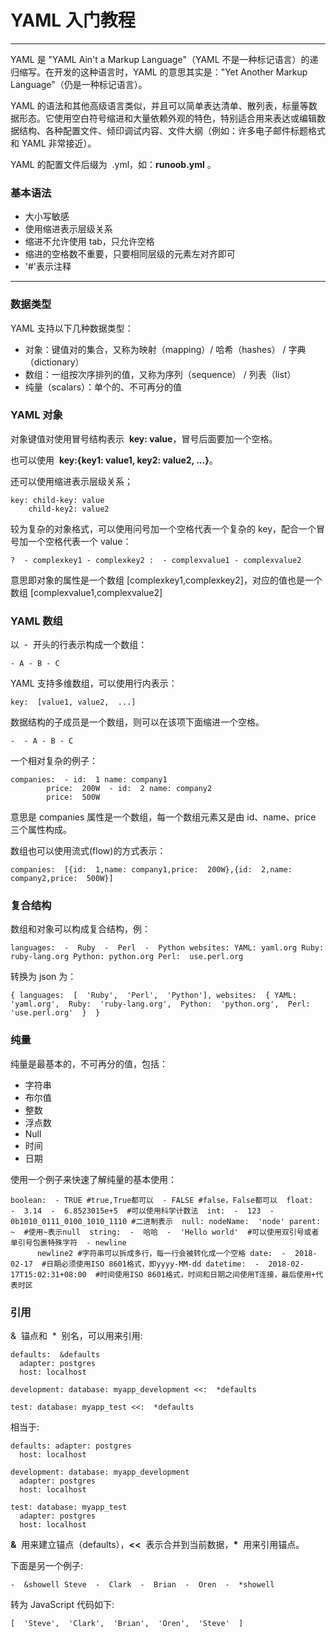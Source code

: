 # YAML 入门教程

---

YAML 是 "YAML Ain't a Markup Language"（YAML 不是一种标记语言）的递归缩写。在开发的这种语言时，YAML 的意思其实是："Yet Another Markup Language"（仍是一种标记语言）。

YAML 的语法和其他高级语言类似，并且可以简单表达清单、散列表，标量等数据形态。它使用空白符号缩进和大量依赖外观的特色，特别适合用来表达或编辑数据结构、各种配置文件、倾印调试内容、文件大纲（例如：许多电子邮件标题格式和 YAML 非常接近）。

YAML 的配置文件后缀为  .yml，如：**runoob.yml** 。

### 基本语法

- 大小写敏感
- 使用缩进表示层级关系
- 缩进不允许使用 tab，只允许空格
- 缩进的空格数不重要，只要相同层级的元素左对齐即可
- '#'表示注释

---

### 数据类型

YAML 支持以下几种数据类型：

- 对象：键值对的集合，又称为映射（mapping）/ 哈希（hashes） / 字典（dictionary）
- 数组：一组按次序排列的值，又称为序列（sequence） / 列表（list）
- 纯量（scalars）：单个的、不可再分的值

### YAML 对象

对象键值对使用冒号结构表示  **key: value**，冒号后面要加一个空格。

也可以使用  **key:{key1: value1, key2: value2, ...}**。

还可以使用缩进表示层级关系；

```
key: child-key: value
    child-key2: value2
```

较为复杂的对象格式，可以使用问号加一个空格代表一个复杂的 key，配合一个冒号加一个空格代表一个 value：

```
?  - complexkey1 - complexkey2 :  - complexvalue1 - complexvalue2
```

意思即对象的属性是一个数组 [complexkey1,complexkey2]，对应的值也是一个数组 [complexvalue1,complexvalue2]

### YAML 数组

以  -  开头的行表示构成一个数组：

```
- A - B - C
```

YAML 支持多维数组，可以使用行内表示：

```
key:  [value1, value2,  ...]
```

数据结构的子成员是一个数组，则可以在该项下面缩进一个空格。

```
-  - A - B - C
```

一个相对复杂的例子：

```
companies:  - id:  1 name: company1
        price:  200W  - id:  2 name: company2
        price:  500W
```

意思是 companies 属性是一个数组，每一个数组元素又是由 id、name、price 三个属性构成。

数组也可以使用流式(flow)的方式表示：

```
companies:  [{id:  1,name: company1,price:  200W},{id:  2,name: company2,price:  500W}]
```

### 复合结构

数组和对象可以构成复合结构，例：

```
languages:  -  Ruby  -  Perl  -  Python websites: YAML: yaml.org Ruby: ruby-lang.org Python: python.org Perl:  use.perl.org
```

转换为 json 为：

```
{ languages:  [  'Ruby',  'Perl',  'Python'], websites:  { YAML:  'yaml.org',  Ruby:  'ruby-lang.org',  Python:  'python.org',  Perl:  'use.perl.org'  }  }
```

### 纯量

纯量是最基本的，不可再分的值，包括：

- 字符串
- 布尔值
- 整数
- 浮点数
- Null
- 时间
- 日期

使用一个例子来快速了解纯量的基本使用：

```
boolean:  - TRUE #true,True都可以  - FALSE #false，False都可以  float:  -  3.14  -  6.8523015e+5  #可以使用科学计数法  int:  -  123  -  0b1010_0111_0100_1010_1110 #二进制表示  null: nodeName:  'node' parent:  ~  #使用~表示null  string:  -  哈哈  -  'Hello world'  #可以使用双引号或者单引号包裹特殊字符  - newline
      newline2 #字符串可以拆成多行，每一行会被转化成一个空格 date:  -  2018-02-17  #日期必须使用ISO 8601格式，即yyyy-MM-dd datetime:  -  2018-02-17T15:02:31+08:00  #时间使用ISO 8601格式，时间和日期之间使用T连接，最后使用+代表时区
```

### 引用

&  锚点和  \*  别名，可以用来引用:

```
defaults:  &defaults
  adapter: postgres
  host: localhost

development: database: myapp_development <<:  *defaults

test: database: myapp_test <<:  *defaults
```

相当于:

```
defaults: adapter: postgres
  host: localhost

development: database: myapp_development
  adapter: postgres
  host: localhost

test: database: myapp_test
  adapter: postgres
  host: localhost
```

**&**  用来建立锚点（defaults），**<<**  表示合并到当前数据，**\***  用来引用锚点。

下面是另一个例子:

```
-  &showell Steve  -  Clark  -  Brian  -  Oren  -  *showell
```

转为 JavaScript 代码如下:

```
[  'Steve',  'Clark',  'Brian',  'Oren',  'Steve'  ]
```
